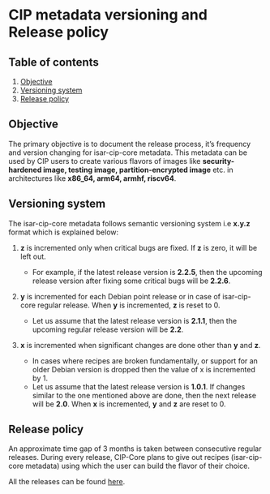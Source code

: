 # CIP metadata versioning and Release policy

## Table of contents
1. [Objective](#objective)
2. [Versioning system](#versioningsystem)
3. [Release policy](#releasepolicy)

## Objective <a name="objective"></a>

The primary objective is to document the release process, it’s frequency and version changing for isar-cip-core metadata. This metadata can be used by CIP users to create various flavors of images like **security-hardened image, testing image, partition-encrypted image** etc. in architectures like **x86_64, arm64, armhf, riscv64**.

## Versioning system <a name="versioningsystem"></a>

The isar-cip-core metadata follows semantic versioning system i.e **x.y.z** format which is explained below:

1. **z** is incremented only when critical bugs are fixed. If **z** is zero, it will be left out.
    * For example, if the latest release version is **2.2.5**, then the upcoming release version after fixing some critical bugs will be **2.2.6**.

2. **y** is incremented for each Debian point release or in case of isar-cip-core regular release. When **y** is incremented, **z** is reset to 0.
    * Let us assume that the latest release version is **2.1.1**, then the upcoming regular release version will be **2.2**.

3. **x** is incremented when significant changes are done other than **y** and **z**.
    * In cases where recipes are broken fundamentally, or support for an older Debian version is dropped then the value of x is incremented by 1.
    * Let us assume that the latest release version is **1.0.1**. If changes similar to the one mentioned above are done, then the next release will be **2.0**. When **x** is incremented, **y** and **z** are reset to 0.

## Release policy <a name="releasepolicy"></a>

An approximate time gap of 3 months is taken between consecutive regular releases. During every release, CIP-Core plans to give out recipes (isar-cip-core metadata) using which the user can build the flavor of their choice.

All the releases can be found [here](https://gitlab.com/cip-project/cip-core/isar-cip-core/-/tags).

